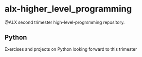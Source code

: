 # alx-higher_level_programming
@ALX second trimester high-level-progrsmming repository.
## Python
Exercises and projects on Python looking forward to this trimester
